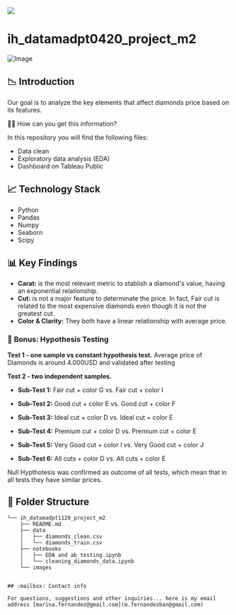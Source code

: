 <p align="left"><img src="https://cdn-images-1.medium.com/max/184/1*2GDcaeYIx_bQAZLxWM4PsQ@2x.png"></p>

# __ih_datamadpt0420_project_m2__

![Image](https://robbreport.com/wp-content/uploads/2019/05/lab-grown-diamonds.jpg?w=1000)


## :chart_with_downwards_trend: **Introduction**

Our goal is to analyze the key elements that affect diamonds price based on its features. 

:woman_technologist: How can you get this information?

In this repository you will find the following files:

* Data clean
* Exploratory data analysis (EDA)
* Dashboard on Tableau Public

## :chart_with_upwards_trend: Technology Stack

* Python
* Pandas
* Numpy
* Seaborn
* Scipy

## :bar_chart: Key Findings

* **Carat:** is the most relevant metric to stablish a diamond's value, having an exponential relationship.
* **Cut:** is not a major feature to determinate the price. In fact, Fair cut is related to the most expensive diamonds even though it is not the greatest cut. 
* **Color & Clarity:** They both have a linear relationship with average price.

### :rocket: **Bonus: Hypothesis Testing**

**Test 1 - one sample vs constant hypothesis test.** 
Average price of Diamonds is around 4.000USD and validated after testing

**Test 2 - two independent samples.** 

- **Sub-Test 1:** Fair cut + color G vs. Fair cut + color I

- **Sub-Test 2:** Good cut + color E vs. Good cut + color F

- **Sub-Test 3:** Ideal cut + color D vs. Ideal cut + color E

- **Sub-Test 4:** Premium cut + color D vs. Premium cut + color E

- **Sub-Test 5:** Very Good cut + color I vs. Very Good cut + color J

- **Sub-Test 6:** All cuts + color D vs. All cuts + color E

Null Hypthotesis was confirmed as outcome of all tests, which mean that in all tests they have similar prices. 

## :open_file_folder: Folder Structure

``` 
└── ih_datamadpt1120_project_m2
    ├── README.md
    ├── data
    │   ├── diamonds_clean.csv
    │   └── diamonds_train.csv
    ├── notebooks
    │   ├── EDA and ab testing.ipynb
    │   └── cleaning_diamonds_data.ipynb
    └── images


## :mailbox: Contact info

For questions, suggestions and other inquiries... here is my email address [marina.fernandez@gmail.com](m.fernandezban@gmail.com)
